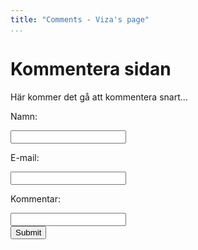 ```yaml
---
title: "Comments - Viza's page"
...
```

Kommentera sidan
=========================

Här kommer det gå att kommentera snart...

<form class="comments" action="post-comments" method="post">
    <p>Namn:</p>
    <input type="text" name="name"><br>
    <p>E-mail:</p>
    <input type="text" name="email"><br>
    <p>Kommentar:</p>
    <input type="text" name="content"><br>
    <input type="submit">
</form>
